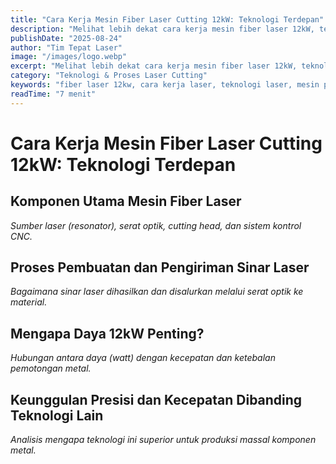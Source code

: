 ```yaml
---
title: "Cara Kerja Mesin Fiber Laser Cutting 12kW: Teknologi Terdepan"
description: "Melihat lebih dekat cara kerja mesin fiber laser 12kW, teknologi di balik kecepatan dan presisi pemotongan metal yang luar biasa."
publishDate: "2025-08-24"
author: "Tim Tepat Laser"
image: "/images/logo.webp"
excerpt: "Melihat lebih dekat cara kerja mesin fiber laser 12kW, teknologi di balik kecepatan dan presisi pemotongan metal yang luar biasa."
category: "Teknologi & Proses Laser Cutting"
keywords: "fiber laser 12kw, cara kerja laser, teknologi laser, mesin potong metal"
readTime: "7 menit"
---
```


# Cara Kerja Mesin Fiber Laser Cutting 12kW: Teknologi Terdepan

## Komponen Utama Mesin Fiber Laser
*Sumber laser (resonator), serat optik, cutting head, dan sistem kontrol CNC.*

## Proses Pembuatan dan Pengiriman Sinar Laser
*Bagaimana sinar laser dihasilkan dan disalurkan melalui serat optik ke material.*

## Mengapa Daya 12kW Penting?
*Hubungan antara daya (watt) dengan kecepatan dan ketebalan pemotongan metal.*

## Keunggulan Presisi dan Kecepatan Dibanding Teknologi Lain
*Analisis mengapa teknologi ini superior untuk produksi massal komponen metal.*

